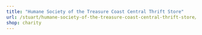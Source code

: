 ```yaml
---
title: "Humane Society of the Treasure Coast Central Thrift Store"
url: /stuart/humane-society-of-the-treasure-coast-central-thrift-store/
shop: charity
---
```

